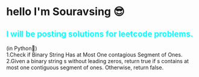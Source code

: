<h1><b>hello I'm Souravsing 😎</b></h1>
<h2 style="color:aqua">I will be posting solutions for leetcode problems.</h2>
(in Python🐍)
<br>
<table>
<tr><a href="1" style="text-decoration:none">1.Check if Binary String Has at Most One contagious Segment of Ones.</a><br></tr>
<tr><a href="1" style="text-decoration:none">2.Given a binary string s ​​​​​without leading zeros, return true​​​ if s contains at most one contiguous segment of ones. Otherwise, return false.</a></tr></table>
